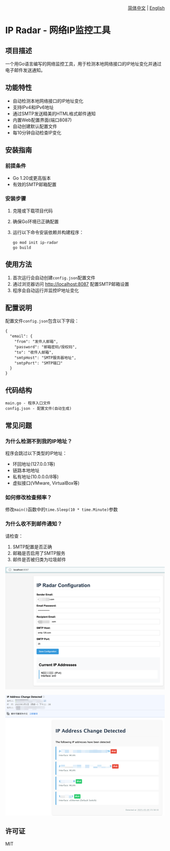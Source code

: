 <p align="right">
  <a href="readme_cn.md">简体中文</a> |
  <a href="readme.md">English</a>
</p>

# IP Radar - 网络IP监控工具

## 项目描述

一个用Go语言编写的网络监控工具，用于检测本地网络接口的IP地址变化并通过电子邮件发送通知。

## 功能特性

- 自动检测本地网络接口的IP地址变化
- 支持IPv4和IPv6地址
- 通过SMTP发送精美的HTML格式邮件通知
- 内置Web配置界面(端口8087)
- 自动创建默认配置文件
- 每10分钟自动检查IP变化

## 安装指南

### 前提条件

- Go 1.20或更高版本
- 有效的SMTP邮箱配置

### 安装步骤

1. 克隆或下载项目代码
2. 确保Go环境已正确配置
3. 运行以下命令安装依赖并构建程序：

   ```
   go mod init ip-radar
   go build
   ```

## 使用方法

1. 首次运行会自动创建`config.json`配置文件
2. 通过浏览器访问 [http://localhost:8087](http://localhost:8087) 配置SMTP邮箱设置
3. 程序会自动运行并监控IP地址变化

## 配置说明

配置文件`config.json`包含以下字段：

```
{
  "email": {
    "from": "发件人邮箱",
    "password": "邮箱密码/授权码",
    "to": "收件人邮箱",
    "smtpHost": "SMTP服务器地址",
    "smtpPort": "SMTP端口"
  }
}
```

## 代码结构

```
main.go - 程序入口文件
config.json - 配置文件(自动生成)
```

## 常见问题

### 为什么检测不到我的IP地址？

程序会跳过以下类型的IP地址：

- 环回地址(127.0.0.1等)
- 链路本地地址
- 私有地址(10.0.0.0/8等)
- 虚拟接口(VMware, VirtualBox等)

### 如何修改检查频率？

修改`main()`函数中的`time.Sleep(10 * time.Minute)`参数

### 为什么收不到邮件通知？

请检查：

1. SMTP配置是否正确
2. 邮箱是否启用了SMTP服务
3. 邮件是否被归类为垃圾邮件

![config](./doc/config.png "Web配置页面")

![email](./doc/email.png "接收邮件示例")

## 许可证
MIT
